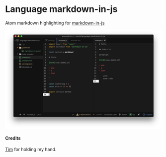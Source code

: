 # Language markdown-in-js

Atom markdown highlighting for [markdown-in-js](https://github.com/threepointone/markdown-in-js)

![example](example.png)

#### Credits

[Tim](https://github.com/timneutkens) for holding my hand.
